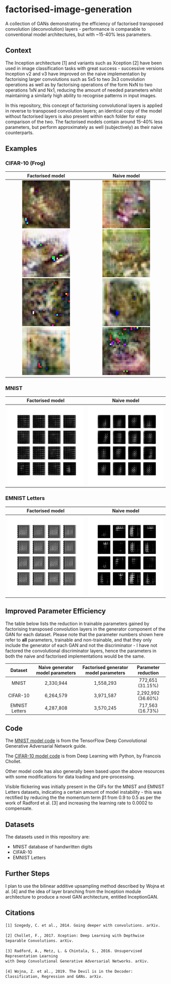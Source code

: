 # factorised-image-generation
A collection of GANs demonstrating the efficiency of factorised transposed convolution (deconvolution) layers - performance is comparable to conventional model architectures, but with ~15-40% less parameters.


## Context
The Inception architecture [1] and variants such as Xception [2] have been used in image classification tasks with great success - successive versions Inception v2 and v3 have improved on the naive implementation by factorising larger convolutions such as 5x5 to two 3x3 convolution operations as well as by factorising operations of the form NxN to two operations 1xN and Nx1, reducing the amount of needed parameters whilst maintaining a similarly high ability to recognise patterns in input images.

In this repository, this concept of factorising convolutional layers is applied in reverse to transposed convolution layers; an identical copy of the model without factorised layers is also present within each folder for easy comparison of the two. The factorised models contain around 15-40% less parameters, but perform approximately as well (subjectively) as their naive counterparts.


## Examples

### CIFAR-10 (Frog)

Factorised model             |  Naive model
:-------------------------:|:-------------------------:
<img src="examples/cifar-10/factorised_generated_frog9800.png" width="150" height="150"/> <img src="examples/cifar-10/factorised_generated_frog9900.png" width="150" height="150"/> <br> <img src="examples/cifar-10/factorised_generated_frog4900.png" width="150" height="150"/> <img src="examples/cifar-10/factorised_generated_frog5100.png" width="150" height="150"/> | <img src="examples/cifar-10/naive_generated_frog9800.png" width="150" height="150"/> <img src="examples/cifar-10/naive_generated_frog9900.png" width="150" height="150"/> <br> <img src="examples/cifar-10/naive_generated_frog4900.png" width="150" height="150"/> <img src="examples/cifar-10/naive_generated_frog5100.png" width="150" height="150"/>

### MNIST

Factorised model             |  Naive model
:-------------------------:|:-------------------------:
<img src="examples/mnist/factorised_mnist_numbers.gif" width="250" height="250"/> | <img src="examples/mnist/naive_mnist_numbers.gif" width="250" height="250"/>

### EMNIST Letters

Factorised model             |  Naive model
:-------------------------:|:-------------------------:
<img src="examples/emnist/factorised_emnist_letters.gif" width="250" height="250"/> | <img src="examples/emnist/naive_emnist_letters.gif" width="250" height="250"/>


## Improved Parameter Efficiency
The table below lists the reduction in trainable parameters gained by factorising transposed convolution layers in the generator component of the GAN for each dataset. Please note that the parameter numbers shown here refer to **all** parameters, trainable and non-trainable, and that they only include the generator of each GAN and not the discriminator - I have not factored the convolutional discriminator layers, hence the parameters in both the naive and factorised implementations would be the same.

Dataset                    |  Naive generator model parameters | Factorised generator model parameters | Parameter reduction
:-------------------------:|:---------------------------------:|:-------------------------------------:|:-------------------------:
MNIST                      | 2,330,944                         | 1,558,293                             | 772,651 (31.15%)
CIFAR-10                   | 6,264,579                         | 3,971,587                             | 2,292,992 (36.60%)
EMNIST Letters             | 4,287,808                         | 3,570,245                             | 717,563 (16.73%)


## Code
The [MNIST model code](https://www.tensorflow.org/tutorials/generative/dcgan) is from the TensorFlow Deep Convolutional Generative Adversarial Network guide.

The [CIFAR-10 model code](https://colab.research.google.com/github/fchollet/deep-learning-with-python-notebooks/blob/master/chapter12_part05_gans.ipynb) is from Deep Learning with Python, by Francois Chollet.

Other model code has also generally been based upon the above resources with some modifications for data loading and pre-processing.

Visible flickering was initially present in the GIFs for the MNIST and EMNIST Letters datasets, indicating a certain amount of model instability - this was rectified by reducing the the momentum term β1 from 0.9 to 0.5 as per the work of Radford et al. [3] and increasing the learning rate to 0.0002 to compensate.


## Datasets
The datasets used in this repository are:
- MNIST database of handwritten digits
- CIFAR-10
- EMNIST Letters

## Further Steps
I plan to use the bilinear additive upsampling method described by Wojna et al. [4] and the idea of layer branching from the Inception module architecture to produce a novel GAN architecture, entitled InceptionGAN.

## Citations 

```
[1] Szegedy, C. et al., 2014. Going deeper with convolutions. arXiv.

[2] Chollet, F., 2017. Xception: Deep Learning with Depthwise Separable Convolutions. arXiv.

[3] Radford, A., Metz, L. & Chintala, S., 2016. Unsupervised Representation Learning 
with Deep Convolutional Generative Adversarial Networks. arXiv.

[4] Wojna, Z. et al., 2019. The Devil is in the Decoder: Classification, Regression and GANs. arXiv.
```
